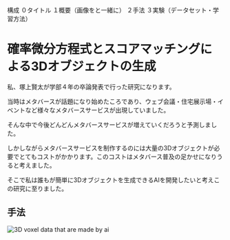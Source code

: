 構成
０タイトル
１概要（画像をと一緒に）
２手法
３実験（データセット・学習方法）

# 確率微分方程式とスコアマッチングによる3Dオブジェクトの生成

私、塚上賢太が学部４年の卒論発表で行った研究になります。

当時はメタバースが話題になり始めたころであり、ウェブ会議・住宅展示場・イベントなど様々なメタバースサービスが出現していました。

そんな中で今後どんどんメタバースサービスが増えていくだろうと予測しました。

しかしながらメタバースサービスを制作するのには大量の3Dオブジェクトが必要でとてもコストがかかります。このコストはメタバース普及の足かせになりうると考えました。

そこで私は誰もが簡単に3Dオブジェクトを生成できるAIを開発したいと考えこの研究に至りました。

## 手法
![3D voxel data that are made by ai](https://www.brainpad.co.jp/doors/wp/wp-content/uploads/2023/10/generative_ai_picture1-1024x585.png)


